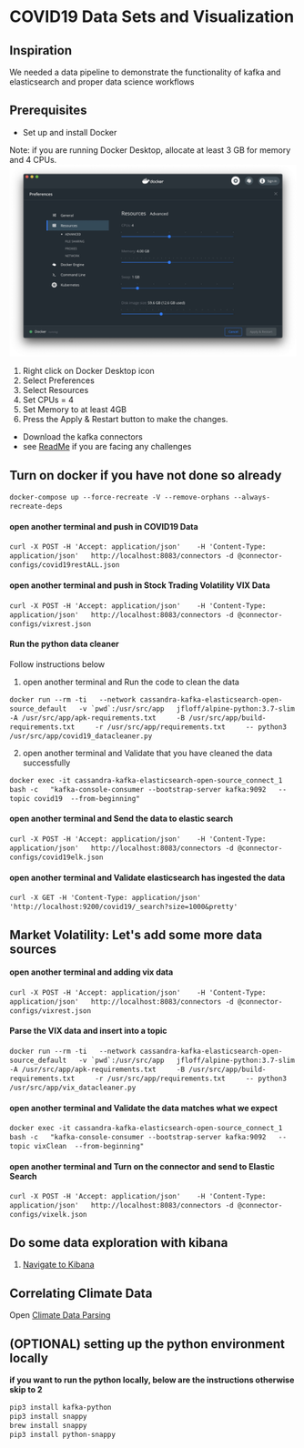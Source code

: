# COVID19 Data Sets and Visualization

## Inspiration
We needed a data pipeline to demonstrate the functionality of  kafka and elasticsearch and proper data science workflows

## Prerequisites
* Set up and install Docker

Note: if you are running Docker Desktop, allocate at least 3 GB for memory and 4 CPUs.
![alt text](./docker_setting.jpg "Docker settings")

1. Right click on Docker Desktop icon
1. Select Preferences
1. Select Resources
1. Set CPUs = 4
1. Set Memory to at least 4GB
1. Press the Apply & Restart button to make the changes.
* Download the kafka connectors 
* see [ReadMe](./README.md) if you are facing any challenges

## Turn on docker if you have not done so already

```
docker-compose up --force-recreate -V --remove-orphans --always-recreate-deps
```

#### open another terminal and push in COVID19 Data
```
curl -X POST -H 'Accept: application/json'    -H 'Content-Type: application/json'   http://localhost:8083/connectors -d @connector-configs/covid19restALL.json
```

#### open another terminal and push in Stock Trading Volatility VIX Data
```
curl -X POST -H 'Accept: application/json'    -H 'Content-Type: application/json'   http://localhost:8083/connectors -d @connector-configs/vixrest.json
```

#### Run the python data cleaner

Follow instructions below

1. open another terminal and Run the code to clean the data

```
docker run --rm -ti   --network cassandra-kafka-elasticsearch-open-source_default   -v `pwd`:/usr/src/app   jfloff/alpine-python:3.7-slim     -A /usr/src/app/apk-requirements.txt     -B /usr/src/app/build-requirements.txt     -r /usr/src/app/requirements.txt     -- python3 /usr/src/app/covid19_datacleaner.py
```

2. open another terminal and Validate that you have cleaned the data successfully
```
docker exec -it cassandra-kafka-elasticsearch-open-source_connect_1 bash -c   "kafka-console-consumer --bootstrap-server kafka:9092   --topic covid19  --from-beginning"
```

#### open another terminal and Send the data to elastic search
```
curl -X POST -H 'Accept: application/json'    -H 'Content-Type: application/json'   http://localhost:8083/connectors -d @connector-configs/covid19elk.json
```

#### open another terminal and Validate elasticsearch has ingested the data

```
curl -X GET -H 'Content-Type: application/json' 'http://localhost:9200/covid19/_search?size=1000&pretty'
```

## Market Volatility: Let's add some more data sources

#### open another terminal and adding vix data

```
curl -X POST -H 'Accept: application/json'    -H 'Content-Type: application/json'   http://localhost:8083/connectors -d @connector-configs/vixrest.json
```

#### Parse the VIX data and insert into a topic

```
docker run --rm -ti   --network cassandra-kafka-elasticsearch-open-source_default   -v `pwd`:/usr/src/app   jfloff/alpine-python:3.7-slim     -A /usr/src/app/apk-requirements.txt     -B /usr/src/app/build-requirements.txt     -r /usr/src/app/requirements.txt     -- python3 /usr/src/app/vix_datacleaner.py
```

#### open another terminal and Validate the data matches what we expect

```
docker exec -it cassandra-kafka-elasticsearch-open-source_connect_1 bash -c   "kafka-console-consumer --bootstrap-server kafka:9092   --topic vixClean  --from-beginning"
```

#### open another terminal and Turn on the connector and send to Elastic Search

```
curl -X POST -H 'Accept: application/json'    -H 'Content-Type: application/json'   http://localhost:8083/connectors -d @connector-configs/vixelk.json
```

## Do some data exploration with kibana
1. [Navigate to Kibana](http://localhost:5601/app/kibana#/management/kibana/index_pattern?_g=())

## Correlating Climate Data
Open [Climate Data Parsing](./CLIMATE.md)

## (OPTIONAL) setting up the python environment locally

**if you want to run the python locally, below are the instructions otherwise skip to 2**

```
pip3 install kafka-python
pip3 install snappy
brew install snappy
pip3 install python-snappy
```



